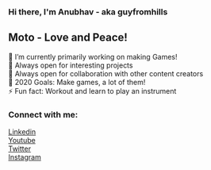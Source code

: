 ### Hi there, I'm Anubhav - aka guyfromhills 

## Moto - Love and Peace!
🔭 I’m currently primarily working on making Games!<br/>
🌱 Always open for interesting projects <br/>
👯 Always open for collaboration with other content creators <br/>
🥅 2020 Goals: Make games, a lot of them! <br/>
⚡ Fun fact: Workout and learn to play an instrument <br/>
 
### Connect with me:
[Linkedin](https://www.linkedin.com/in/guyfromhills/) <br/>
[Youtube](https://www.youtube.com/channel/UCY9wK6W6rzvGNxidxC7Tgiw?view_as=subscriber) <br/>
[Twitter](https://twitter.com/guyfromhills) <br/>
[Instagram](https://www.instagram.com/guyfromhills/?hl=en) <br/>




